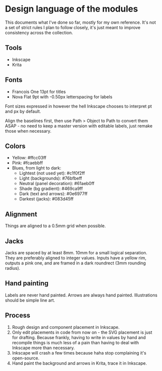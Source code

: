 Design language of the modules
==============================

This documents what I've done so far, mostly for my own reference. It's not a set of strict rules I plan to follow closely, it's just meant to improve consistency across the collection.

## Tools

- Inkscape
- Krita

## Fonts

- Francois One 13pt for titles
- Nova Flat 9pt with -0.50px letterspacing for labels

Font sizes expressed in however the hell Inkscape chooses to interpret pt and px by default. 

Align the baselines first, then use Path > Object to Path to convert them ASAP - no need to keep a master version with editable labels, just remake those when necessary.

## Colors

- Yellow: 					    #ffcc03ff
- Pink: 					    #fcaebbff
- Blues, from light to dark:
  - Lightest (not used yet):    #c1f0f2ff
  - Light (backgrounds):        #76bfbeff
  - Neutral (panel decoration): #61aeb0ff
  - Shade (bg gradient):        #469ca9ff
  - Dark (text and arrows):     #0e6977ff
  - Darkest (jacks):            #083d45ff

## Alignment

Things are aligned to a 0.5mm grid when possible.

## Jacks

Jacks are spaced by at least 8mm. 10mm for a small logical separation. They are preferably aligned to integer values. Inputs have a yellow rim, outputs a pink one, and are framed in a dark roundrect (3mm rounding radius).

## Hand painting

Labels are never hand painted. Arrows are always hand painted. Illustrations should be simple line art. 

## Process

1. Rough design and component placement in Inkscape. 
2. Only edit placements in code from now on - the SVG placement is just for drafting. Because frankly, having to write in values by hand and recompile things is much less of a pain than having to deal with Inkscape more than necessary.
3. Inkscape will crash a few times because haha stop complaining it's open-source.
4. Hand paint the background and arrows in Krita, trace it in Inkscape.